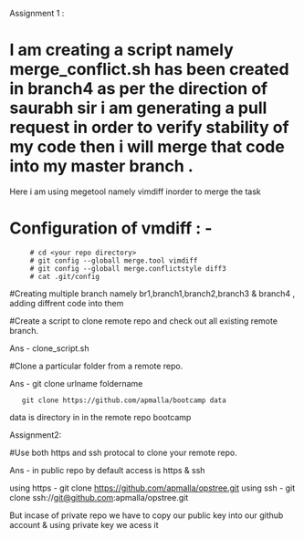 Assignment 1 : 
# I am creating a script namely merge_conflict.sh has been created in branch4  as per the direction of saurabh sir i am generating a pull request in order to verify stability of my code then i will merge that code into my master branch . 
Here i am using megetool namely vimdiff inorder to merge  the task 
# Configuration of vmdiff : -          
         # cd <your repo directory>
         # git config --globall merge.tool vimdiff
         # git config --globall merge.conflictstyle diff3
         # cat .git/config
         
 #Creating multiple branch namely br1,branch1,branch2,branch3 & branch4 , adding diffrent code into them 
 
 #Create a script to clone remote repo and check out all existing remote branch.
  
  Ans - clone_script.sh
 
 #Clone a particular folder from a remote repo.
 
 Ans - 
       git clone urlname foldername
       
       git clone https://github.com/apmalla/bootcamp data
  data is directory in in the remote repo bootcamp
         
Assignment2:

#Use both https and ssh protocal to clone your remote repo.

Ans - in public repo by default access is https & ssh 
  
 using https -  git clone https://github.com/apmalla/opstree.git
 using ssh -    git clone ssh://git@github.com:apmalla/opstree.git
 
 But incase of private repo we have to copy our public key into our github account & using private key we acess it 
